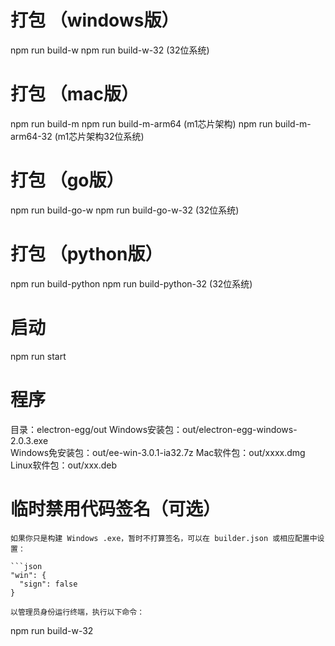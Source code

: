 
# 打包 （windows版）
npm run build-w
npm run build-w-32 (32位系统)
# 打包 （mac版）
npm run build-m
npm run build-m-arm64 (m1芯片架构)
npm run build-m-arm64-32 (m1芯片架构32位系统)
# 打包 （go版）
npm run build-go-w
npm run build-go-w-32 (32位系统)
# 打包 （python版）
npm run build-python
npm run build-python-32 (32位系统)
# 启动
npm run start



# 程序
目录：electron-egg/out
Windows安装包：out/electron-egg-windows-2.0.3.exe  
Windows免安装包：out/ee-win-3.0.1-ia32.7z
Mac软件包：out/xxxx.dmg
Linux软件包：out/xxx.deb 


# 临时禁用代码签名（可选）
```
如果你只是构建 Windows .exe，暂时不打算签名，可以在 builder.json 或相应配置中设置：

```json
"win": {
  "sign": false
}

以管理员身份运行终端，执行以下命令：
```
npm run build-w-32
```




